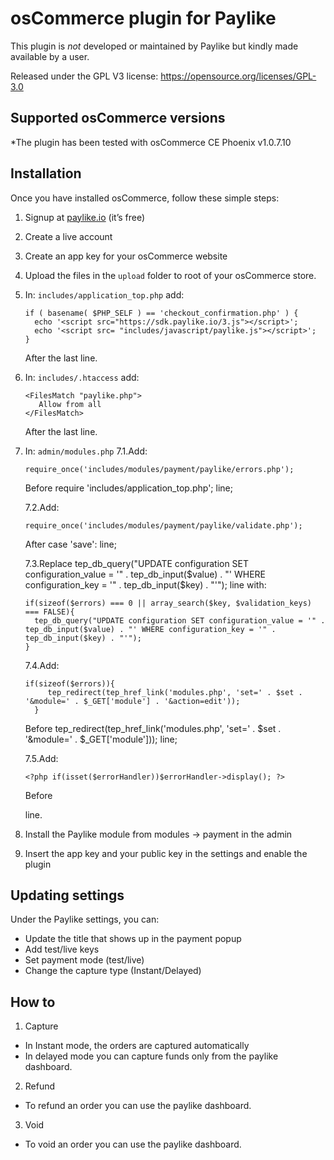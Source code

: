 # osCommerce plugin for Paylike

This plugin is *not* developed or maintained by Paylike but kindly made
available by a user.

Released under the GPL V3 license: https://opensource.org/licenses/GPL-3.0

## Supported osCommerce versions

*The plugin has been tested with osCommerce CE Phoenix v1.0.7.10

## Installation

 Once you have installed osCommerce, follow these simple steps:
  1. Signup at [paylike.io](https://paylike.io) (it’s free)
  2. Create a live account
  3. Create an app key for your osCommerce website
  4. Upload the files in the `upload` folder to root of your osCommerce store.
  5. In: `includes/application_top.php` add:
      ```
      if ( basename( $PHP_SELF ) == 'checkout_confirmation.php' ) {
        echo '<script src="https://sdk.paylike.io/3.js"></script>';
        echo '<script src= "includes/javascript/paylike.js"></script>';
      }
      ```
     After the last line.
  6. In: `includes/.htaccess` add:
      ```
      <FilesMatch "paylike.php">
         Allow from all
      </FilesMatch>

      ```
      After the last line.
  7. In: `admin/modules.php`
      7.1.Add:
      ```
      require_once('includes/modules/payment/paylike/errors.php');
      ```
      Before require 'includes/application_top.php'; line;

      7.2.Add:
      ```
      require_once('includes/modules/payment/paylike/validate.php');
      ```
      After case 'save': line;

      7.3.Replace tep_db_query("UPDATE configuration SET configuration_value = '" . tep_db_input($value) . "' WHERE configuration_key = '" . tep_db_input($key) . "'"); line with:
      ```
      if(sizeof($errors) === 0 || array_search($key, $validation_keys) === FALSE){
        tep_db_query("UPDATE configuration SET configuration_value = '" . tep_db_input($value) . "' WHERE configuration_key = '" . tep_db_input($key) . "'");
      }
      ```

      7.4.Add:
      ```
      if(sizeof($errors)){
	       tep_redirect(tep_href_link('modules.php', 'set=' . $set . '&module=' . $_GET['module'] . '&action=edit'));
	    }
      ```
      Before tep_redirect(tep_href_link('modules.php', 'set=' . $set . '&module=' . $_GET['module'])); line;

      7.5.Add:
      ```
      <?php if(isset($errorHandler))$errorHandler->display(); ?>
      ```
      Before <div class="row no-gutters"> line.
  8. Install the Paylike module from modules -> payment in the admin  
  9. Insert the app key and your public key in the settings and enable the plugin

## Updating settings

Under the Paylike settings, you can:
 * Update the title that shows up in the payment popup
 * Add test/live keys
 * Set payment mode (test/live)
 * Change the capture type (Instant/Delayed)

 ## How to

 1. Capture
 * In Instant mode, the orders are captured automatically
 * In delayed mode you can capture funds only from the paylike dashboard.
 2. Refund
   * To refund an order you can use the paylike dashboard.
 3. Void
   * To void an order you can use the paylike dashboard.
